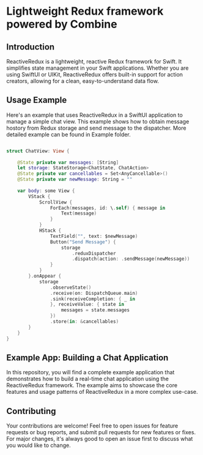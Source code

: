 # Lightweight Redux framework powered by Combine

## Introduction
ReactiveRedux is a lightweight, reactive Redux framework for Swift. It simplifies state management in your Swift applications. Whether you are using SwiftUI or UIKit, ReactiveRedux offers built-in support for action creators, allowing for a clean, easy-to-understand data flow.

## Usage Example
Here's an example that uses ReactiveRedux in a SwiftUI application to manage a simple chat view. This example shows how to obtain message hostory from Redux storage and send message to the dispatcher. More detailed example can be found in Example folder.

```swift

struct ChatView: View {
    
    @State private var messages: [String]
    let storage: StateStorage<ChatState, ChatAction>
    @State private var cancellables = Set<AnyCancellable>()
    @State private var newMessage: String = ""
    
    var body: some View {
        VStack {
            ScrollView {
                ForEach(messages, id: \.self) { message in
                    Text(message)
                }
            }
            HStack {
                TextField("", text: $newMessage)
                Button("Send Message") {
                    storage
                        .reduxDispatcher
                        .dispatch(action: .sendMessage(newMessage))
                }
            }
        }.onAppear {
            storage
                .observeState()
                .receive(on: DispatchQueue.main)
                .sink(receiveCompletion: { _ in
                }, receiveValue: { state in
                    messages = state.messages
                })
                .store(in: &cancellables)
        }
    }
}
```

## Example App: Building a Chat Application
In this repository, you will find a complete example application that demonstrates how to build a real-time chat application using the ReactiveRedux framework. The example aims to showcase the core features and usage patterns of ReactiveRedux in a more complex use-case.

## Contributing
Your contributions are welcome! Feel free to open issues for feature requests or bug reports, and submit pull requests for new features or fixes. For major changes, it's always good to open an issue first to discuss what you would like to change.
